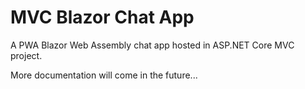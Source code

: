 # MVC Blazor Chat App
A PWA Blazor Web Assembly chat app hosted in ASP.NET Core MVC project.

More documentation will come in the future...
